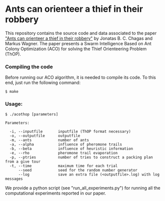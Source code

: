 # Ants can orienteer a thief in their robbery

This repository contains the source code and data associated to the paper ["Ants can orienteer a thief in their robbery"](https://www.sciencedirect.com/science/article/abs/pii/S0167637720301255) by Jonatas B. C. Chagas and Markus Wagner. The paper presents a Swarm Intelligence Based on Ant Colony Optimization (ACO) for solving the Thief Orienteering Problem (ThOP).

### Compiling the code

Before running our ACO algorithm, it is needed to compile its code. To this end, just run the following command:

```console
$ make
```

### Usage:

```console
$ ./acothop [parameters]

Parameters:

  -i, --inputfile       inputfile (ThOP format necessary)
  -o, --outputfile      outputfile
  -m, --ants            number of ants
  -a, --alpha           influence of pheromone trails
  -b, --beta            influence of heuristic information
  -e, --rho             pheromone trail evaporation
  -p, --ptries          number of tries to construct a packing plan from a give tour
  -t, --time            maximum time for each trial  
      --seed            seed for the random number generator
      --log             save an extra file (<outputfile>.log) with log messages

```

We provide a python script (see "run_all_experiments.py") for running all the computational experiments reported in our paper.
